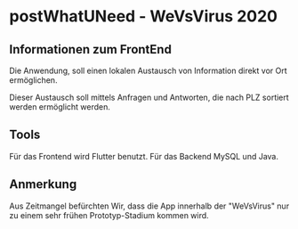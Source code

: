 # postWhatUNeed -  WeVsVirus 2020
## Informationen zum FrontEnd

Die Anwendung, soll einen lokalen Austausch von Information direkt vor Ort ermöglichen.

Dieser Austausch soll mittels Anfragen und Antworten, die nach PLZ sortiert werden ermöglicht werden.

## Tools
Für das Frontend wird Flutter benutzt.
Für das Backend MySQL und Java.


## Anmerkung
Aus Zeitmangel befürchten Wir, dass die App innerhalb der "WeVsVirus" nur zu 
einem sehr frühen Prototyp-Stadium kommen wird.